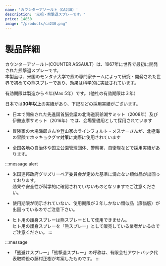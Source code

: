```yaml
---
name: 'カウンターアソールト（CA230）'
description: '元祖・熊撃退スプレーです。'
price: 14850
image: "/products/ca230.png"
---
```


# 製品詳細

カウンターアソールト(COUNTER ASSAULT）は、1967年に世界で最初に開発された熊撃退スプレーです。  
本製品は、米国のモンタナ大学で熊の専門家チームによって研究・開発された世界で初めての熊スプレーであり、効果は科学的に実証されています。

有効期限は製造から４年(Max 5年）です。（他社の有効期限は３年）

日本では**30年以上**の実績があり、下記などの採用実績がございます。

- 日本で開催された先進国首脳会議の北海道洞爺湖サミット（2008年）及び伊勢志摩サミット（2016年）では、会場警備用として採用されています

- 冒険家の大場満郎さんや登山家のラインフォルト・メスナーさんが、北極海の冒険でホッキョクグマ対策に実際に使用されています

- 全国各地の自治体や国立公園管理団体、警察署、自衛隊などで採用実績があります。

:::message alert

- 米国連邦政府グリズリーベア委員会が定めた基準に満たない類似品が出回っております。  
  効果や安全性が科学的に確認されていないものとなリますでご注意ください。

- 使用期限が明示されていない、使用期限が３年しかない類似品（廉価版）が出回っているのでご注意下さい。

- ヒト用の護身スプレーは熊スプレーとして使用できません。  
  ヒト用の護身スプレーを「熊スプレー」として販売している業者がいるのでご注意ください。
:::

:::message

- 「熊避けスプレー」「熊撃退スプレー」の呼称は、有限会社アウトバック代表取締役の藤村正樹が考案したものです。
:::
